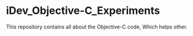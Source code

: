 # iDev_Objective-C_Experiments
This repository contains all about the Objective-C code, Which helps other.
